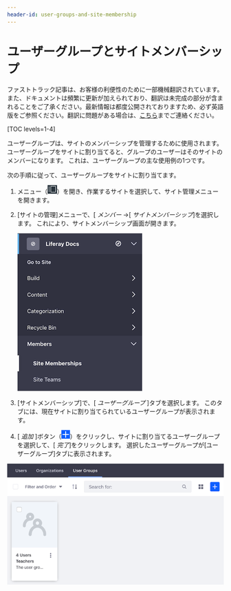 ```yaml
---
header-id: user-groups-and-site-membership
---
```


# ユーザーグループとサイトメンバーシップ

<p class="alert alert-info"><span class="wysiwyg-color-blue120">ファストトラック記事は、お客様の利便性のために一部機械翻訳されています。また、ドキュメントは頻繁に更新が加えられており、翻訳は未完成の部分が含まれることをご了承ください。最新情報は都度公開されておりますため、必ず英語版をご参照ください。翻訳に問題がある場合は、<a href="mailto:support-content-jp@liferay.com">こちら</a>までご連絡ください。</span></p>

[TOC levels=1-4]

ユーザーグループは、サイトのメンバーシップを管理するために使用されます。 ユーザーグループをサイトに割り当てると、グループのユーザーはそのサイトのメンバーになります。 これは、ユーザーグループの主な使用例の1つです。

次の手順に従って、ユーザーグループをサイトに割り当てます。

1.  メニュー（![Menu](../../../images/icon-menu.png)）を開き、作業するサイトを選択して、サイト管理メニューを開きます。

2.  [サイトの管理]メニューで、[ *メンバー* →[ *サイトメンバーシップ*]を選択します。 これにより、サイトメンバーシップ画面が開きます。

    ![図1：[サイトの管理]メニューから[*サイトメンバーシップ*]を選択します。](../../../images/site-memberships.png)

3.  [サイトメンバーシップ]で、[ *ユーザーグループ* ]タブを選択します。 このタブには、現在サイトに割り当てられているユーザーグループが表示されます。

4.  [ *追加* ]ボタン（![Add](../../../images/icon-add.png)）をクリックし、サイトに割り当てるユーザーグループを選択して、[ *完了*]をクリックします。 選択したユーザーグループが[ユーザーグループ]タブに表示されます。

![図2：サイトメンバーシップの[ユーザーグループ]タブには、現在サイトに割り当てられているユーザーグループが表示されます。](../../../images/user-groups-site-memberships.png)
